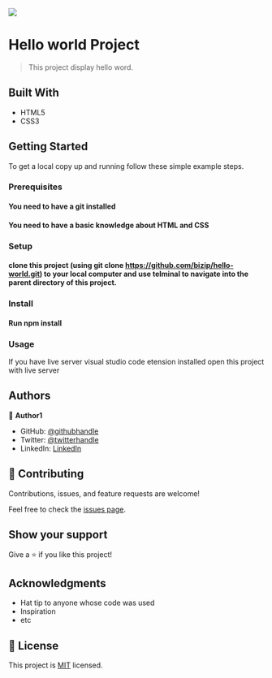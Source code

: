 ![](https://img.shields.io/badge/Microverse-blueviolet)

# Hello world Project
> This project display hello word.
## Built With

- HTML5
- CSS3
## Getting Started

To get a local copy up and running follow these simple example steps.
### Prerequisites
#### You need to have a git installed
#### You need to have a basic knowledge about HTML and CSS
### Setup

#### clone  this project (using git clone https://github.com/bizip/hello-world.git) to your local computer and use telminal to navigate into the parent directory of this project.
### Install

#### Run npm install
### Usage

If you have live server visual studio code etension installed open this project with live server
## Authors

👤 **Author1**



- GitHub: [@githubhandle](https://github.com/bizip)
- Twitter: [@twitterhandle](https://twitter.com/BizimunguPasca9)
- LinkedIn: [LinkedIn](www.linkedin.com/in/bizimungu)

## 🤝 Contributing

Contributions, issues, and feature requests are welcome!

Feel free to check the [issues page](../../issues/).

## Show your support

Give a ⭐️ if you like this project!

## Acknowledgments

- Hat tip to anyone whose code was used
- Inspiration
- etc

## 📝 License

This project is [MIT](./MIT.md) licensed.
